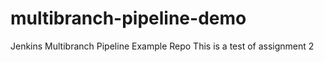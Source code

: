 # multibranch-pipeline-demo
Jenkins Multibranch Pipeline Example Repo 
This is a test of assignment 2
